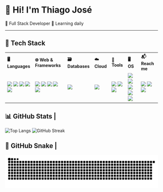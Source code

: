 # 👋 Hi! I'm Thiago José

🎯 Full Stack Developer
🌱 Learning daily

---

## 🧰 Tech Stack 

<table style="border-collapse: collapse; width: 100%;">
  <tr>
    <th style="text-align: left;">🖥️ Languages</th>
    <th style="text-align: left;">🌐 Web & Frameworks</th>
    <th style="text-align: left;">🗃️ Databases</th>
    <th style="text-align: left;">☁️ Cloud</th>
    <th style="text-align: left;">🔧 Tools</th>
    <th style="text-align: left;">🖥️ OS</th>
    <th style="text-align: left;">📬 Reach me</th>
  </tr>
  <tr>
    <td>
      <img src="https://img.shields.io/badge/PHP-777BB4?style=flat-square&logo=php&logoColor=white">
      <img src="https://img.shields.io/badge/Python-3670A0?style=flat-square&logo=python&logoColor=ffdd54">
      <img src="https://img.shields.io/badge/JavaScript-F7DF1E?style=flat-square&logo=javascript&logoColor=black">
      <img src="https://img.shields.io/badge/C%23-239120?style=flat-square&logo=c-sharp&logoColor=white">
      <img src="https://img.shields.io/badge/Java-ED8B00?style=flat-square&logo=openjdk&logoColor=white">
    </td>
    <td>
      <img src="https://img.shields.io/badge/Laravel-FF2D20?style=flat-square&logo=laravel&logoColor=white">
      <img src="https://img.shields.io/badge/TailwindCSS-38B2AC?style=flat-square&logo=tailwind-css&logoColor=white">
      <img src="https://img.shields.io/badge/Bootstrap-7952B3?style=flat-square&logo=bootstrap&logoColor=white">
      <img src="https://img.shields.io/badge/HTML5-E34F26?style=flat-square&logo=html5&logoColor=white">
      <img src="https://img.shields.io/badge/CSS3-1572B6?style=flat-square&logo=css3&logoColor=white">
    </td>
    <td>
      <img src="https://img.shields.io/badge/MySQL-4479A1?style=flat-square&logo=mysql&logoColor=white">
    </td>
    <td>
      <img src="https://img.shields.io/badge/AWS-232F3E?style=flat-square&logo=amazon-aws&logoColor=white">
    </td>
    <td>
      <img src="https://img.shields.io/badge/Git-F05032?style=flat-square&logo=git&logoColor=white">
      <img src="https://img.shields.io/badge/VSCode-007ACC?style=flat-square&logo=visual-studio-code&logoColor=white">
      <img src="https://img.shields.io/badge/Node.js-339933?style=flat-square&logo=node.js&logoColor=white">
    </td>
    <td>
      <img src="https://img.shields.io/badge/Linux-FCC624?style=flat-square&logo=linux&logoColor=black">
      <img src="https://img.shields.io/badge/Windows-0078D6?style=flat-square&logo=windows&logoColor=white">
      <img src="https://img.shields.io/badge/Ubuntu-E95420?style=flat-square&logo=ubuntu&logoColor=white">
      <img src="https://img.shields.io/badge/Debian-A81D33?style=flat-square&logo=debian&logoColor=white">
      <img src="https://img.shields.io/badge/Mint-87CF3E?style=flat-square&logo=linux-mint&logoColor=white">
    </td>
    <td>
      <img src="https://img.shields.io/badge/-LinkedIn-0077B5?style=flat-square&logo=linkedin&logoColor=white" url="https://www.linkedin.com/in/th-jose/">
      <img src="https://img.shields.io/badge/-Gmail-D14836?style=flat-square&logo=gmail&logoColor=white" url="mailto:thiagoesoj@gmail.com">
      <img src="https://img.shields.io/badge/-GitHub-181717?style=flat-square&logo=github&logoColor=white" url="https://github.com/thiagojoseSS">
    </td>
  </tr>
</table>

## 📊 GitHub Stats |

![Top Langs](https://github-readme-stats.vercel.app/api/top-langs/?username=thiagojosess&layout=compact&theme=tokyonight)
![GitHub Streak](https://streak-stats.demolab.com?user=thiagojosess&theme=tokyonight&mode=weekly)

## 🐍 GitHub Snake |

![github-snake](https://github.com/thiagojoseSS/thiagojoseSS/raw/output/github-contribution-grid-snake-dark.svg)
